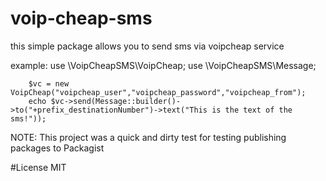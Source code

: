 # voip-cheap-sms
this simple package allows you to send sms via voipcheap service

example:
        use \VoipCheapSMS\VoipCheap;
        use \VoipCheapSMS\Message;
        
        $vc = new VoipCheap("voipcheap_user","voipcheap_password","voipcheap_from");
        echo $vc->send(Message::builder()->to("+prefix_destinationNumber")->text("This is the text of the sms!"));
        
NOTE: This project was a quick and dirty test for testing publishing packages to Packagist

#License
MIT
